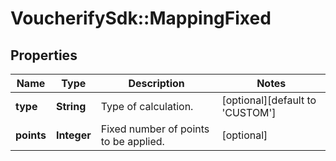 # VoucherifySdk::MappingFixed

## Properties

| Name | Type | Description | Notes |
| ---- | ---- | ----------- | ----- |
| **type** | **String** | Type of calculation.   | [optional][default to &#39;CUSTOM&#39;] |
| **points** | **Integer** | Fixed number of points to be applied. | [optional] |

